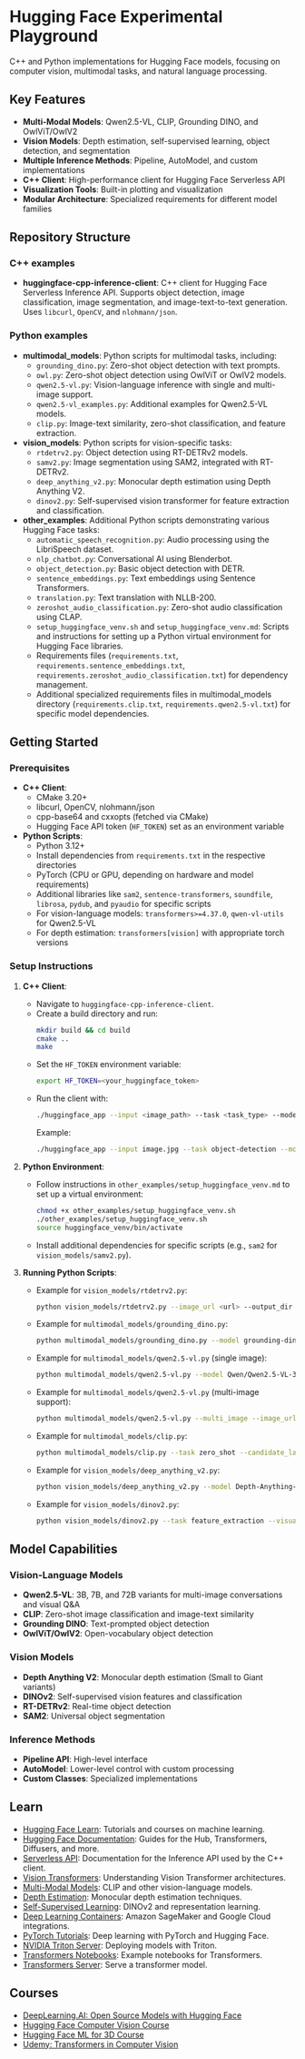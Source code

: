 # Hugging Face Experimental Playground

C++ and Python implementations for Hugging Face models, focusing on computer vision, multimodal tasks, and natural language processing.

## Key Features

- **Multi-Modal Models**: Qwen2.5-VL, CLIP, Grounding DINO, and OwlViT/OwlV2
- **Vision Models**: Depth estimation, self-supervised learning, object detection, and segmentation
- **Multiple Inference Methods**: Pipeline, AutoModel, and custom implementations
- **C++ Client**: High-performance client for Hugging Face Serverless API
- **Visualization Tools**: Built-in plotting and visualization
- **Modular Architecture**: Specialized requirements for different model families

## Repository Structure

### C++ examples
- **huggingface-cpp-inference-client**: C++ client for Hugging Face Serverless Inference API. Supports object detection, image classification, image segmentation, and image-text-to-text generation. Uses `libcurl`, `OpenCV`, and `nlohmann/json`.

### Python examples
- **multimodal_models**: Python scripts for multimodal tasks, including:
  - `grounding_dino.py`: Zero-shot object detection with text prompts.
  - `owl.py`: Zero-shot object detection using OwlViT or OwlV2 models.
  - `qwen2.5-vl.py`: Vision-language inference with single and multi-image support.
  - `qwen2.5-vl_examples.py`: Additional examples for Qwen2.5-VL models.
  - `clip.py`: Image-text similarity, zero-shot classification, and feature extraction.
- **vision_models**: Python scripts for vision-specific tasks:
  - `rtdetrv2.py`: Object detection using RT-DETRv2 models.
  - `samv2.py`: Image segmentation using SAM2, integrated with RT-DETRv2.
  - `deep_anything_v2.py`: Monocular depth estimation using Depth Anything V2.
  - `dinov2.py`: Self-supervised vision transformer for feature extraction and classification.
- **other_examples**: Additional Python scripts demonstrating various Hugging Face tasks:
  - `automatic_speech_recognition.py`: Audio processing using the LibriSpeech dataset.
  - `nlp_chatbot.py`: Conversational AI using Blenderbot.
  - `object_detection.py`: Basic object detection with DETR.
  - `sentence_embeddings.py`: Text embeddings using Sentence Transformers.
  - `translation.py`: Text translation with NLLB-200.
  - `zeroshot_audio_classification.py`: Zero-shot audio classification using CLAP.
  - `setup_huggingface_venv.sh` and `setup_huggingface_venv.md`: Scripts and instructions for setting up a Python virtual environment for Hugging Face libraries.
  - Requirements files (`requirements.txt`, `requirements.sentence_embeddings.txt`, `requirements.zeroshot_audio_classification.txt`) for dependency management.
  - Additional specialized requirements files in multimodal_models directory (`requirements.clip.txt`, `requirements.qwen2.5-vl.txt`) for specific model dependencies.

## Getting Started

### Prerequisites
- **C++ Client**:
  - CMake 3.20+
  - libcurl, OpenCV, nlohmann/json
  - cpp-base64 and cxxopts (fetched via CMake)
  - Hugging Face API token (`HF_TOKEN`) set as an environment variable
- **Python Scripts**:
  - Python 3.12+
  - Install dependencies from `requirements.txt` in the respective directories
  - PyTorch (CPU or GPU, depending on hardware and model requirements)
  - Additional libraries like `sam2`, `sentence-transformers`, `soundfile`, `librosa`, `pydub`, and `pyaudio` for specific scripts
  - For vision-language models: `transformers>=4.37.0`, `qwen-vl-utils` for Qwen2.5-VL
  - For depth estimation: `transformers[vision]` with appropriate torch versions

### Setup Instructions
1. **C++ Client**:
   - Navigate to `huggingface-cpp-inference-client`.
   - Create a build directory and run:
     ```bash
     mkdir build && cd build
     cmake ..
     make
     ```
   - Set the `HF_TOKEN` environment variable:
     ```bash
     export HF_TOKEN=<your_huggingface_token>
     ```
   - Run the client with:
     ```bash
     ./huggingface_app --input <image_path> --task <task_type> --model <model_url>
     ```
     Example:
     ```bash
     ./huggingface_app --input image.jpg --task object-detection --model https://api-inference.huggingface.co/models/facebook/detr-resnet-50
     ```

2. **Python Environment**:
   - Follow instructions in `other_examples/setup_huggingface_venv.md` to set up a virtual environment:
     ```bash
     chmod +x other_examples/setup_huggingface_venv.sh
     ./other_examples/setup_huggingface_venv.sh
     source huggingface_venv/bin/activate
     ```
   - Install additional dependencies for specific scripts (e.g., `sam2` for `vision_models/samv2.py`).

3. **Running Python Scripts**:
   - Example for `vision_models/rtdetrv2.py`:
     ```bash
     python vision_models/rtdetrv2.py --image_url <url> --output_dir output
     ```
   - Example for `multimodal_models/grounding_dino.py`:
     ```bash
     python multimodal_models/grounding_dino.py --model grounding-dino-base --text_labels "cat" "dog"
     ```
   - Example for `multimodal_models/qwen2.5-vl.py` (single image):
     ```bash
     python multimodal_models/qwen2.5-vl.py --model Qwen/Qwen2.5-VL-3B-Instruct --prompt "Describe this image in detail"
     ```
   - Example for `multimodal_models/qwen2.5-vl.py` (multi-image support):
     ```bash
     python multimodal_models/qwen2.5-vl.py --multi_image --image_urls "url1.jpg" "url2.jpg" --prompt "Compare these images"
     ```
   - Example for `multimodal_models/clip.py`:
     ```bash
     python multimodal_models/clip.py --task zero_shot --candidate_labels "cat" "dog" "bird"
     ```
   - Example for `vision_models/deep_anything_v2.py`:
     ```bash
     python vision_models/deep_anything_v2.py --model Depth-Anything-V2-Base-hf --visualize
     ```
   - Example for `vision_models/dinov2.py`:
     ```bash
     python vision_models/dinov2.py --task feature_extraction --visualize_features
     ```

## Model Capabilities

### Vision-Language Models
- **Qwen2.5-VL**: 3B, 7B, and 72B variants for multi-image conversations and visual Q&A
- **CLIP**: Zero-shot image classification and image-text similarity
- **Grounding DINO**: Text-prompted object detection
- **OwlViT/OwlV2**: Open-vocabulary object detection

### Vision Models  
- **Depth Anything V2**: Monocular depth estimation (Small to Giant variants)
- **DINOv2**: Self-supervised vision features and classification
- **RT-DETRv2**: Real-time object detection
- **SAM2**: Universal object segmentation

### Inference Methods
- **Pipeline API**: High-level interface
- **AutoModel**: Lower-level control with custom processing
- **Custom Classes**: Specialized implementations

## Learn
- [Hugging Face Learn](https://huggingface.co/learn): Tutorials and courses on machine learning.
- [Hugging Face Documentation](https://huggingface.co/docs): Guides for the Hub, Transformers, Diffusers, and more.
- [Serverless API](https://huggingface.co/docs/api-inference/index): Documentation for the Inference API used by the C++ client.
- [Vision Transformers](https://huggingface.co/docs/transformers/model_doc/vit): Understanding Vision Transformer architectures.
- [Multi-Modal Models](https://huggingface.co/docs/transformers/model_doc/clip): CLIP and other vision-language models.
- [Depth Estimation](https://huggingface.co/docs/transformers/model_doc/depth_anything_v2): Monocular depth estimation techniques.
- [Self-Supervised Learning](https://huggingface.co/docs/transformers/model_doc/dinov2): DINOv2 and representation learning.
- [Deep Learning Containers](https://huggingface.co/docs/sagemaker/index#deep-learning-containers): Amazon SageMaker and Google Cloud integrations.
- [PyTorch Tutorials](https://github.com/philschmid/deep-learning-pytorch-huggingface): Deep learning with PyTorch and Hugging Face.
- [NVIDIA Triton Server](https://github.com/triton-inference-server/tutorials/tree/main/HuggingFace): Deploying models with Triton.
- [Transformers Notebooks](https://github.com/qubvel/transformers-notebooks/tree/main/notebooks): Example notebooks for Transformers.
- [Transformers Server](https://huggingface.co/docs/transformers/main/serving): Serve a transformer model. 

## Courses
- [DeepLearning.AI: Open Source Models with Hugging Face](https://www.deeplearning.ai/short-courses/open-source-models-hugging-face/)
- [Hugging Face Computer Vision Course](https://huggingface.co/learn/computer-vision-course/unit0/welcome/welcome)
- [Hugging Face ML for 3D Course](https://huggingface.co/learn/ml-for-3d-course/unit0/introduction)
- [Udemy: Transformers in Computer Vision](https://www.udemy.com/course/transformers-in-computer-vision-english-version)

